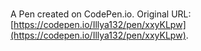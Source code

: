 # 

A Pen created on CodePen.io. Original URL: [https://codepen.io/Illya132/pen/xxyKLpw](https://codepen.io/Illya132/pen/xxyKLpw).

